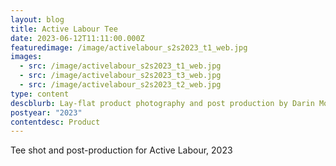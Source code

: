 ```yaml
---
layout: blog
title: Active Labour Tee
date: 2023-06-12T11:11:00.000Z
featuredimage: /image/activelabour_s2s2023_t1_web.jpg
images:
  - src: /image/activelabour_s2s2023_t1_web.jpg
  - src: /image/activelabour_s2s2023_t3_web.jpg
  - src: /image/activelabour_s2s2023_t2_web.jpg
type: content
descblurb: Lay-flat product photography and post production by Darin Morrison-Beer
postyear: "2023"
contentdesc: Product
---
```

Tee shot and post-production for Active Labour, 2023
